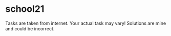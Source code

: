 # school21
Tasks are taken from internet. Your actual task may vary! Solutions are mine and could be incorrect.
